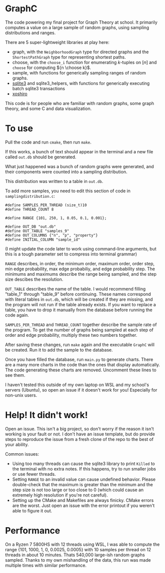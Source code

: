 # GraphC

The code powering my final project for Graph Theory at school. It primarily computes a value on a large sample of random graphs, using sampling distributions and ranges.

There are 5 super-lightweight libraries at play here:
 - graph, with the `NeighborhoodGraph` type for directed graphs and the `ShortestPathGraph` type for representing shortest paths.
 - choose, with the `choose_i` function for enumerating $k$-tuples on $[n]$ and `choose` for computing ${n \choose k}$.
 - sample, with functions for generically sampling ranges of random graphs.
 - [sqlite3](https://www.sqlite.org/capi3ref.html) and sqlite3_helpers, with functions for generically executing batch sqlite3 transactions
 - [xoshiro](https://github.com/Lima-X/XSRlib)

This code is for people who are familiar with random graphs, some graph theory, and some C and data visualization.

# To use

Pull the code and run `cmake`, then run `make`.

If this works, a bunch of text should appear in the terminal and a new file called `out.db` should be generated.

What just happened was a bunch of random graphs were generated, and their components were counted into a sampling distribution. 

This distribution was written to a table in `out.db`.

To add more samples, you need to edit this section of code in `samplingdistribution.c`:

```
#define SAMPLES_PER_THREAD (size_t)10
#define THREAD_COUNT 8

#define RANGE {101, 250, 1, 0.05, 0.1, 0.001};

#define OUT_DB "out.db"
#define OUT_TABLE "samples_9"
#define OUT_COLUMNS {"n", "p", "property"}
#define INITIAL_COLUMN "sample_id"
```

(I might update the code later to work using command-line arguments, but this is a tough parameter set to compress into terminal grammar)

`RANGE` describes, in order, the minimum order, maximum order, order step, min edge probability, max edge probabiliy, and edge probability step. The minimums and maximums describe the range being sampled, and the step size descibes the resolution.

`OUT_TABLE` describes the name of the table. I would recommend filling "table_1" through "table_9" before continuing. These names correspond with literal tables in `out.db`, which will be created if they are missing, and the program will not run if the table already exists. If you want to replace a table, you have to drop it manually from the database before running the code again.

`SAMPLES_PER_THREAD` and `THREAD_COUNT` together describe the sample rate of the program. To get the number of graphs being sampled at each step of order and edge probability, multiply these two numbers together.

After saving these changes, run `make` again and the executable `GraphC` will be created. Run it to add the sample to the database.

Once you have filled the database, run `main.py` to generate charts. There are a many more charts in the code than the ones that display automatically. The code generating these charts are removed. Uncomment these lines to see them.

I haven't tested this outside of my own laptop on WSL and my school's servers (Ubuntu), so open an issue if it doesn't work for you! Especially for non-unix users. 

# Help! It didn't work!
Open an issue. This isn't a big project, so don't worry if the reason it isn't working is your fault or not. I don't have an issue template, but do provide steps to reproduce the issue from a fresh clone of the repo to the best of your ability.

Common issues:
 - Using too many threads can cause the sqlite3 library to print `Killed` to the terminal with no extra notes. If this happens, try to run smaller jobs or use fewer threads.
 - Setting `RANGE` to an invalid value can cause undefined behavior. Please double-check that the maximum is greater than the minimum and the step size is not too large or too close to 0 (which could cause an extremely high resolution if you're not careful).
 - Setting up the CMake and Makefiles are always finicky. CMake errors are the worst. Just open an issue with the error printout if you weren't able to figure it out.

# Performance
On a Ryzen 7 5800HS with 12 threads using WSL, I was able to compute the range {101, 1000, 1, 0, 0.0025, 0.0005} with 10 samples per thread on 12 threads in about 10 minutes. Thats 540,000 large-ish random graphs sampled. Thanks to my own mishandling of the data, this run was made multiple times with similar performance.
